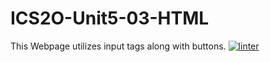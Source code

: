 # ICS2O-Unit5-03-HTML
This Webpage utilizes input tags along with buttons.
[![linter](https://github.com/JadonXia/ICS2O-Unit5-03-HTML/workflows/linter/badge.svg)](https://github.com/marketplace/actions/super-linter)
